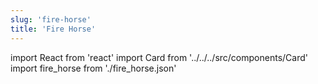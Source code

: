 ```yaml
---
slug: 'fire-horse'
title: 'Fire Horse'
---
```


import React from 'react'
import Card from '../../../src/components/Card'
import fire_horse from './fire_horse.json'

<Card data={fire_horse} />
